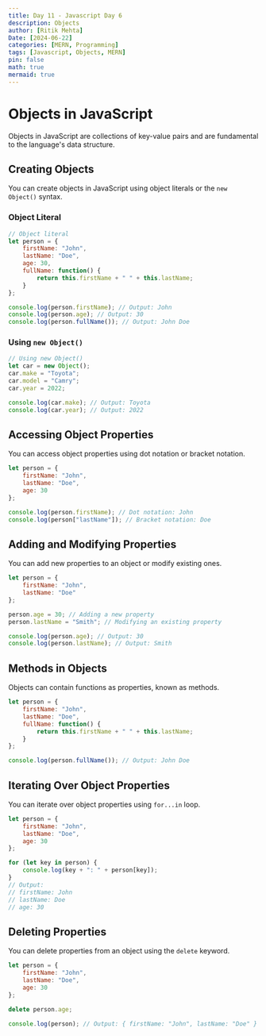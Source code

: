 ```yaml
---
title: Day 11 - Javascript Day 6
description: Objects
author: [Ritik Mehta]
Date: [2024-06-22]
categories: [MERN, Programming]
tags: [Javascript, Objects, MERN]
pin: false
math: true
mermaid: true
---
```


# Objects in JavaScript

Objects in JavaScript are collections of key-value pairs and are fundamental to the language's data structure.

## Creating Objects

You can create objects in JavaScript using object literals or the `new Object()` syntax.

### Object Literal

```javascript
// Object literal
let person = {
    firstName: "John",
    lastName: "Doe",
    age: 30,
    fullName: function() {
        return this.firstName + " " + this.lastName;
    }
};

console.log(person.firstName); // Output: John
console.log(person.age); // Output: 30
console.log(person.fullName()); // Output: John Doe
````

### Using `new Object()`

````javascript
// Using new Object()
let car = new Object();
car.make = "Toyota";
car.model = "Camry";
car.year = 2022;

console.log(car.make); // Output: Toyota
console.log(car.year); // Output: 2022
````

## Accessing Object Properties

You can access object properties using dot notation or bracket notation.

````javascript
let person = {
    firstName: "John",
    lastName: "Doe",
    age: 30
};

console.log(person.firstName); // Dot notation: John
console.log(person["lastName"]); // Bracket notation: Doe
````
## Adding and Modifying Properties

You can add new properties to an object or modify existing ones.

````javascript
let person = {
    firstName: "John",
    lastName: "Doe"
};

person.age = 30; // Adding a new property
person.lastName = "Smith"; // Modifying an existing property

console.log(person.age); // Output: 30
console.log(person.lastName); // Output: Smith
````

## Methods in Objects

Objects can contain functions as properties, known as methods.

````javascript
let person = {
    firstName: "John",
    lastName: "Doe",
    fullName: function() {
        return this.firstName + " " + this.lastName;
    }
};

console.log(person.fullName()); // Output: John Doe
````

## Iterating Over Object Properties

You can iterate over object properties using `for...in` loop.

````javascript
let person = {
    firstName: "John",
    lastName: "Doe",
    age: 30
};

for (let key in person) {
    console.log(key + ": " + person[key]);
}
// Output:
// firstName: John
// lastName: Doe
// age: 30
````

## Deleting Properties

You can delete properties from an object using the `delete` keyword.

````javascript
let person = {
    firstName: "John",
    lastName: "Doe",
    age: 30
};

delete person.age;

console.log(person); // Output: { firstName: "John", lastName: "Doe" }
````


